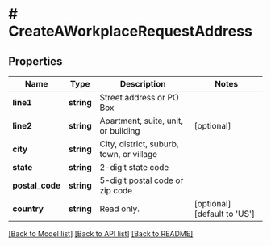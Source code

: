 # # CreateAWorkplaceRequestAddress

## Properties

Name | Type | Description | Notes
------------ | ------------- | ------------- | -------------
**line1** | **string** | Street address or PO Box |
**line2** | **string** | Apartment, suite, unit, or building | [optional]
**city** | **string** | City, district, suburb, town, or village |
**state** | **string** | 2-digit state code |
**postal_code** | **string** | 5-digit postal code or zip code |
**country** | **string** | Read only. | [optional] [default to 'US']

[[Back to Model list]](../../README.md#models) [[Back to API list]](../../README.md#endpoints) [[Back to README]](../../README.md)
